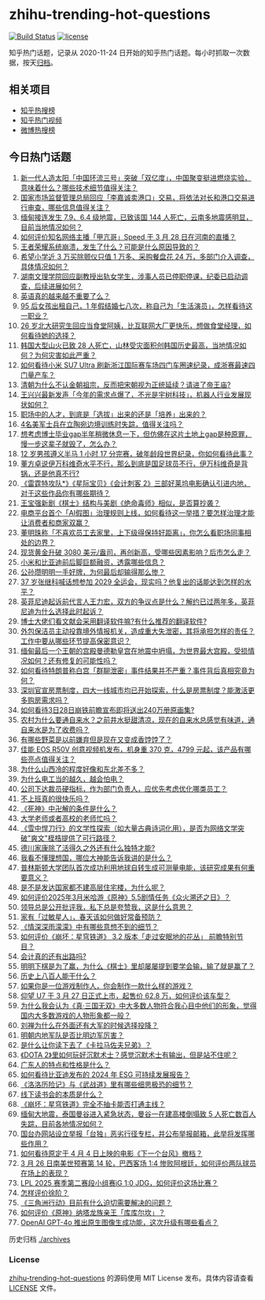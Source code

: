 # zhihu-trending-hot-questions

[![Build Status](https://github.com/justjavac/zhihu-trending-hot-questions/workflows/ci/badge.svg?branch=master)](https://github.com/justjavac/zhihu-trending-hot-questions/actions)
[![license](https://img.shields.io/github/license/justjavac/zhihu-trending-hot-questions)](https://github.com/justjavac/zhihu-trending-hot-questions/blob/master/LICENSE)

知乎热门话题，记录从 2020-11-24
日开始的知乎热门话题。每小时抓取一次数据，按天[归档](./archives)。

## 相关项目

- [知乎热搜榜](https://github.com/justjavac/zhihu-trending-top-search)
- [知乎热门视频](https://github.com/justjavac/zhihu-trending-hot-video)
- [微博热搜榜](https://github.com/justjavac/weibo-trending-hot-search)

## 今日热门话题

<!-- BEGIN -->
<!-- 最后更新时间 Sat Mar 29 2025 11:26:06 GMT+0800 (China Standard Time) -->

1. [新一代人造太阳「中国环流三号」突破「双亿度」，中国聚变挺进燃烧实验，意味着什么？哪些技术细节值得关注？](https://www.zhihu.com/question/1888954297380746200)
1. [国家市场监督管理总局回应「李嘉诚卖港口」交易，将依法对长和港口交易进行审查，哪些信息值得关注？](https://www.zhihu.com/question/1889048882111017700)
1. [缅甸接连发生 7.9、6.4 级地震，已致该国 144 人死亡，云南多地震感明显，目前当地情况如何？](https://www.zhihu.com/question/1888963932565238300)
1. [如何评价知名网络主播「甲亢哥」Speed 于 3 月 28 日在河南的直播？](https://www.zhihu.com/question/1888965447984060400)
1. [王者荣耀系统崩溃，发生了什么？可能是什么原因导致的？](https://www.zhihu.com/question/1889065612266922500)
1. [希望小学近 3 万买除颤仪只值 1 万多、采购餐盘花 24 万，多部门介入调查，具体情况如何？](https://www.zhihu.com/question/1888874179517964800)
1. [湖南文理学院回应副教授出轨女学生，涉事人员已停职停课，纪委已启动调查，后续进展如何？](https://www.zhihu.com/question/1889006146125272800)
1. [英语真的越来越不重要了么？](https://www.zhihu.com/question/393688168)
1. [95 后女孩出租自己，1 年假结婚七八次，称自己为「生活演员」，怎样看待这一职业？](https://www.zhihu.com/question/1888955264016806000)
1. [26 岁北大研究生回应当食堂阿姨，比互联网大厂更快乐，想做食堂经理，如何看待她的选择？](https://www.zhihu.com/question/1888867601821726000)
1. [韩国大型山火已致 28 人死亡，山林受灾面积创韩国历史最高，当地情况如何？为何灾害如此严重？](https://www.zhihu.com/question/1888896788817225700)
1. [如何看待小米 SU7 Ultra 刷新浙江国际赛车场四门车圈速纪录，成浙赛最速四门量产车？](https://www.zhihu.com/question/1888896330866354000)
1. [清朝为什么不认金朝祖宗，反而把宋朝视为正统延续？请进了帝王庙?](https://www.zhihu.com/question/15691958794)
1. [王兴兴最新发声「今年的需求点爆了，不光是宇树科技」，机器人行业发展现状如何？](https://www.zhihu.com/question/15619645902)
1. [职场中的人才，到底是「选拔」出来的还是「培养」出来的？](https://www.zhihu.com/question/1888968544336701000)
1. [4名美军士兵在立陶宛边境训练时失踪，值得关注吗？](https://www.zhihu.com/question/1888509227649176600)
1. [想考虑博士毕业gap半年稍微休息一下，但仿佛在这片土地上gap是种原罪，慢一步这辈子就毁了，怎么办？](https://www.zhihu.com/question/1888734861512144600)
1. [12 岁男孩遵义半马 1 小时 17 分完赛，破年龄段世界纪录，你如何看待此事？](https://www.zhihu.com/question/1888888903878018300)
1. [董方卓说伊万科维奇水平不行，那么到底是国足球员不行，伊万科维奇是背锅，还是他真不行?](https://www.zhihu.com/question/15724107407)
1. [《雷霆特攻队*》《星际宝贝》《会计刺客 2》三部好莱坞电影确认引进内地，对于这些作品你有哪些期待？](https://www.zhihu.com/question/15653104193)
1. [王宝强新剧《棋士》结构与美剧《绝命毒师》相似，是否算抄袭？](https://www.zhihu.com/question/1888624416184854300)
1. [电商平台首个「AI假图」治理规则上线，如何看待这一举措？要怎样治理才能让消费者和商家双赢？](https://www.zhihu.com/question/1888990372610409700)
1. [董明珠称「不喜欢员工去家里，上下级得保持好距离」，你怎么看职场同事相处的边界？](https://www.zhihu.com/question/1888601791404410600)
1. [现货黄金升破 3080 美元/盎司，再创新高，受哪些因素影响？后市怎么走？](https://www.zhihu.com/question/1888886909578744800)
1. [小米和比亚迪前后脚巨额融资，透露哪些信息？](https://www.zhihu.com/question/1888198672535217200)
1. [公孙瓒明明一手好牌，为何最后却输得那么惨？](https://www.zhihu.com/question/644112668)
1. [37 岁张继科喊话想参加 2029 全运会，现实吗？他复出的话能达到怎样的水平？](https://www.zhihu.com/question/1888951574862193000)
1. [英菲尼迪起诉前代言人王力宏，双方的争议点是什么？解约已过两年多，英菲尼迪为什么选择此时起诉？](https://www.zhihu.com/question/1888276264378397200)
1. [博士大佬们看文献会采用翻译软件嘛?有什么推荐的翻译软件?](https://www.zhihu.com/question/660877226)
1. [外包保洁员主动投靠境外情报机关，造成重大失泄密，其将承担怎样的责任？工作中要从哪些环节提高保密意识？](https://www.zhihu.com/question/1888901710124115000)
1. [缅甸最后一个王朝的宫殿曼德勒皇宫在地震中坍塌，为世界最大宫殿，受损情况如何？还有修复的可能性吗？](https://www.zhihu.com/question/1889038094277239800)
1. [如何看待特朗普称白宫「群聊泄密」事件结果并不严重？事件背后真相究竟为何？](https://www.zhihu.com/question/1888527619345080600)
1. [深圳官宣房票制度，四大一线城市均已开始探索，什么是房票制度？能激活更多购房需求吗？](https://www.zhihu.com/question/1888719532350207200)
1. [如何看待3日28日崩铁前瞻宣布即将送出240万册原画集?](https://www.zhihu.com/question/1889049534849591300)
1. [农村为什么要通自来水？之前井水挺甜清凉，现在的自来水总感觉有味道，通自来水是为了收费吗？](https://www.zhihu.com/question/15663399987)
1. [有哪些野菜是以前嫌弃但是现在又变成香饽饽了？](https://www.zhihu.com/question/14971595183)
1. [佳能 EOS R50Ⅴ 创意视频机发布，机身重 370 克，4799 元起，该产品有哪些亮点值得关注？](https://www.zhihu.com/question/1888543414695454500)
1. [为什么山西冷的程度好像和东北差不多？](https://www.zhihu.com/question/15056012615)
1. [为什么电工当的越久，越会怕电？](https://www.zhihu.com/question/1887624089100845000)
1. [公司下达裁员硬指标，作为部门负责人，应优先考虑优化哪类员工？](https://www.zhihu.com/question/15649248309)
1. [不上班真的很快乐吗？](https://www.zhihu.com/question/511176634)
1. [《死神》中卍解的条件是什么？](https://www.zhihu.com/question/566537850)
1. [大学老师或者高校的老师忙吗？](https://www.zhihu.com/question/13192526421)
1. [《雪中悍刀行》的文学性探索（如大量古典诗词化用），是否为网络文学突破"爽文"桎梏提供了可行路径？](https://www.zhihu.com/question/15196763362)
1. [德川家康除了活得久之外还有什么独特才能?](https://www.zhihu.com/question/431139498)
1. [我看不懂理想国，哪位大神能告诉我讲的是什么？](https://www.zhihu.com/question/273550548)
1. [普林斯顿大学团队首次成功利用地球自转生成可测量电能，该研究成果有何重要意义？](https://www.zhihu.com/question/15694922170)
1. [是不是发达国家都不建高层住宅楼，为什么呢？](https://www.zhihu.com/question/337396249)
1. [如何评价2025年3月米哈游《原神》5.5剧情任务《众火溯还之日》？](https://www.zhihu.com/question/15658466476)
1. [领导总是公开批评我，私下总是夸赞我，这是什么意思？](https://www.zhihu.com/question/14620432955)
1. [家有「过敏星人」，春天该如何做好常备预防？](https://www.zhihu.com/question/15614242613)
1. [《情深深雨濛濛》中有哪些意想不到的细节？](https://www.zhihu.com/question/402216441)
1. [如何评价《崩坏：星穹铁道》 3.2 版本「走过安眠地的花丛」 前瞻特别节目？](https://www.zhihu.com/question/15748053847)
1. [会计真的还有出路吗?](https://www.zhihu.com/question/656962932)
1. [明明下棋是为了赢，为什么《棋士》里却屡屡提到要学会输，输了就是赢了？](https://www.zhihu.com/question/15748517084)
1. [历史上八百人能干什么？](https://www.zhihu.com/question/14904427856)
1. [如果你是一位游戏制作人，你会制作一款什么样的游戏？](https://www.zhihu.com/question/12542362417)
1. [仰望 U7 于 3 月 27 日正式上市，起售价 62.8 万，如何评价该车型？](https://www.zhihu.com/question/1888699890990818800)
1. [为什么我会认为《真·三国无双》中大多数人物符合我心目中他们的形象，觉得国内大多数游戏的人物形象都一般？](https://www.zhihu.com/question/494982186)
1. [刘禅为什么在外面还有大军的时候选择投降？](https://www.zhihu.com/question/12257979595)
1. [明朝内地军队是否比明边军厉害？](https://www.zhihu.com/question/629830077)
1. [是什么让你读下去了《卡拉马佐夫兄弟》？](https://www.zhihu.com/question/15483265712)
1. [《DOTA 2》里如何玩好沉默术士？感觉沉默术士有输出，但是站不住呢？](https://www.zhihu.com/question/15746527963)
1. [广东人的特点和性格是什么？](https://www.zhihu.com/question/668001042)
1. [如何看待比亚迪发布的 2024 年 ESG 可持续发展报告？](https://www.zhihu.com/question/1888185178603623000)
1. [《洛洛历险记》与《武战道》里有哪些细思极恐的细节？](https://www.zhihu.com/question/50056748)
1. [线下读书会的本质是什么？](https://www.zhihu.com/question/501415308)
1. [《崩坏：星穹铁道》完全不抽卡能否打通主线？](https://www.zhihu.com/question/1885676772642755800)
1. [缅甸大地震，泰国曼谷进入紧急状态，曼谷一在建高楼倒塌致 5 人死亡数百人失踪，目前各地情况如何？](https://www.zhihu.com/question/1888961849069905200)
1. [国台办网站设立举报「台独」恶劣行径专栏，并公布举报邮箱，此举将发挥哪些作用？](https://www.zhihu.com/question/15739110762)
1. [如何看待原定于 4 月 4 日上映的电影《下一个台风》撤档？](https://www.zhihu.com/question/1888953374445106200)
1. [3 月 26 日南美世预赛第 14 轮，巴西客场 1:4 惨败阿根廷，如何评价两队球员在场上的表现？](https://www.zhihu.com/question/15740362025)
1. [LPL 2025 赛季第二赛段小组赛iG 1:0 JDG，如何评价这场比赛？](https://www.zhihu.com/question/1888652013140682200)
1. [怎样评价徐阶？](https://www.zhihu.com/question/32297808)
1. [《三角洲行动》目前有什么迫切需要解决的问题？](https://www.zhihu.com/question/1886747112609395500)
1. [如何评价《原神》纳塔龙族亲王「库库尔坎」？](https://www.zhihu.com/question/1888495778902824400)
1. [OpenAI GPT-4o 推出原生图像生成功能，这次升级有哪些看点？](https://www.zhihu.com/question/15735401526)

<!-- END -->

历史归档 [./archives](./archives)

### License

[zhihu-trending-hot-questions](https://github.com/justjavac/zhihu-trending-hot-questions)
的源码使用 MIT License 发布。具体内容请查看 [LICENSE](./LICENSE) 文件。
